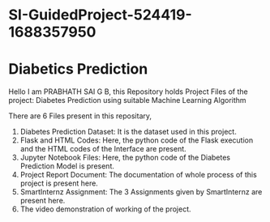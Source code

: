 # SI-GuidedProject-524419-1688357950
# Diabetics Prediction
Hello I am PRABHATH SAI G B, this Repository holds Project Files of the project: Diabetes Prediction using suitable Machine Learning Algorithm

There are 6 Files present in this repositary,

1. Diabetes Prediction Dataset: It is the dataset used in this project.
2. Flask and HTML Codes: Here, the python code of the Flask execution and the HTML codes of the Interface are present.
3. Jupyter Notebook Files: Here, the python code of the Diabetes Prediction Model is present.
4. Project Report Document: The documentation of whole process of this project is present here.
5. SmartInternz Assignment: The 3 Assignments given by SmartInternz are present here.
6. The video demonstration of working of the project.
